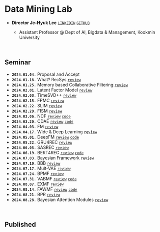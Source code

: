 # Data Mining Lab

- **Director Je-Hyuk Lee** [`LINKEDIN`](https://linkedin.com/in/jehyuk-lee-528354112) [`GITHUB`](https://github.com/jaylee07)

  - Assistant Professor @ Dept of AI, Bigdata & Management, Kookmin University

</br>

## Seminar

- **`2024.01.04.`** Proposal and Accept
- **`2024.01.18.`** What? RecSys [`review`](https://jayarnim.github.io/posts/What_RecSys/)
- **`2024.01.25.`** Memory based Collaborative Filtering [`review`](https://jayarnim.github.io/posts/CF/)
- **`2024.02.01.`** Latent Factor Model [`review`](https://jayarnim.github.io/posts/LFM/)
- **`2024.02.08.`** TimeSVD++ [`review`](https://jayarnim.github.io/posts/TimeSVD++/)
- **`2024.02.15.`** FPMC [`review`](https://jayarnim.github.io/posts/FPMC/)
- **`2024.02.22.`** SLIM [`review`](https://jayarnim.github.io/posts/SLIM/)
- **`2024.02.29.`** FISM [`review`](https://jayarnim.github.io/posts/FISM/)
- **`2024.03.06.`** NCF [`review`](https://jayarnim.github.io/posts/NCF/) [`code`]()
- **`2024.03.20.`** CDAE [`review`](https://jayarnim.github.io/posts/CDAE/) [`code`]()
- **`2024.04.03.`** FM [`review`](https://jayarnim.github.io/posts/FM/)
- **`2024.04.17.`** Wide & Deep Learning [`review`](https://jayarnim.github.io/posts/Wide_Deep_Learning/)
- **`2024.05.01.`** DeepFM [`review`](https://jayarnim.github.io/posts/DeepFM/) [`code`]()
- **`2024.05.22.`** GRU4REC [`review`](https://jayarnim.github.io/posts/GRU4REC/)
- **`2024.06.05.`** SASREC [`review`](https://jayarnim.github.io/posts/SASREC/)
- **`2024.06.19.`** BERT4REC [`review`](https://jayarnim.github.io/posts/BERT4REC/) [`code`]()
- **`2024.07.03.`** Bayesian Framework [`review`](https://jayarnim.github.io/categories/bayesian-modeling/)
- **`2024.07.10.`** BBB [`review`](https://jayarnim.github.io/posts/BBB/)
- **`2024.07.17.`** Mult-VAE [`review`](https://jayarnim.github.io/posts/Mult-VAE/)
- **`2024.07.24.`** BPMF [`review`](https://jayarnim.github.io/posts/BPMF/)
- **`2024.07.31.`** VABMF [`review`](https://jayarnim.github.io/posts/VABMF/) [`code`]()
- **`2024.08.07.`** EXMF [`review`](https://jayarnim.github.io/posts/EXMF/)
- **`2024.08.14.`** FAWMF [`review`](https://jayarnim.github.io/posts/FAWMF/) [`code`]()
- **`2024.08.21.`** BPR [`review`](https://jayarnim.github.io/posts/BPR/)
- **`2024.08.28.`** Bayesian Attention Modules [`review`](https://jayarnim.github.io/posts/Bayesian_Attention_Modules/)

</br>

## Published

